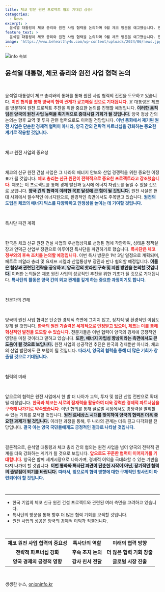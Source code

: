 ```yaml
---
title: 체코 방문 원전 프로젝트 협의 기대감 상승!
categories:
  - News
excerpt: >
  윤석열 대통령이 체코 총리와 원전 사업 협력을 논의하며 9월 체코 방문을 예고했습니다. 한국과 체코의 전략적 파트너십이 강화될 이번 협력은 교역 및 첨단 산업을 확대할 계기가 될 것입니다.
feature_text: >
  윤석열 대통령이 체코 총리와 원전 사업 협력을 논의하며 9월 체코 방문을 예고했습니다. 한국과 체코의 전략적 파트너십이 강화될 이번 협력은 교역 및 첨단 산업을 확대할 계기가 될 것입니다.
image: 'https://www.behealthy4u.com/wp-content/uploads/2024/06/news.jpg'
---
```


<p><img src="https://www.behealthy4u.com/wp-content/uploads/2024/06/news.jpg" alt="info 속보" /></p>

<h2 data-ke-size="size26">윤석열 대통령, 체코 총리와 원전 사업 협력 논의</h2>

<p data-ke-size="size16">&nbsp;</p>

<p>윤석열 대통령이 체코 총리와의 통화를 통해 원전 사업 협력의 진전을 도모하고 있습니다. <b><span style="color: #ee2323;">이번 협의를 통해 양국의 협력 관계가 공고해질 것으로 기대됩니다.</span></b> 윤 대통령은 체코를 방문하여 원전 프로젝트 추진을 위한 중요한 논의를 진행할 예정입니다. <b><span style="background-color: #21538527;">이러한 움직임은 양국의 원전 사업 능력을 획기적으로 증대시킬 기회가 될 것입니다.</span></b> 양국 정상 간의 논의는 향후 교역 및 투자 관련 협력으로도 이어질 전망입니다. <b><span style="color: #1a5490;">이번 통화에서 제기된 원전 사업은 단순한 경제적 협력이 아니라, 양국 간의 전략적 파트너십을 강화하는 중요한 계기로 작용할 것입니다.</span></b></p>

<p data-ke-size="size16">&nbsp;</p>

<p>체코 원전 사업의 중요성</p>

<p data-ke-size="size16">&nbsp;</p>

<p>체코의 신규 원전 건설 사업은 그 나라의 에너지 안보와 산업 경쟁력을 위한 중요한 이정표가 될 것입니다. <b><span style="color: #ee2323;">체코 총리는 신규 원전이 전략적으로 중요한 프로젝트라고 강조했습니다.</span></b> 체코는 이 프로젝트를 통해 경제 발전과 동시에 에너지 자립도를 높일 수 있을 것으로 보입니다. <b><span style="background-color: #21538527;">양국 간의 협력이 이러한 목표 달성에 큰 힘이 될 것입니다.</span></b> 원전 시설은 현대 사회에서 필수적인 에너지원으로, 환경적인 측면에서도 주목받고 있습니다. <b><span style="color: #1a5490;">원전의 도입은 체코의 에너지 믹스를 다양화하고 안정성을 높이는 데 기여할 것입니다.</span></b></p>

<p data-ke-size="size16">&nbsp;</p>

<p>특사단 파견 계획</p>

<p data-ke-size="size16">&nbsp;</p>

<p>한국은 체코 신규 원전 건설 사업의 우선협상자로 선정된 점에 착안하여, 성태윤 정책실장과 안덕근 산업부 장관으로 이루어진 특사단을 파견하기로 했습니다. <b><span style="color: #ee2323;">특사단은 체코 정부와의 후속 조치를 논의할 예정입니다.</span></b> 이번 특사 방문은 1박 3일 일정으로 계획되며, 페트로 피알라 총리 및 요제프 시켈라 산업통상부 장관과 만나 협의할 예정입니다. <b><span style="background-color: #21538527;">이들은 협상과 관련된 전략을 공유하고, 양국 간의 핫라인 구축 및 지원 방안을 논의할 것입니다.</span></b> 이러한 논의들은 체코 원전 사업의 성공적인 추진을 위한 기초가 될 것으로 기대됩니다. <b><span style="color: #1a5490;">특사단의 활동은 양국 간의 외교 관계를 깊게 하는 중요한 과정이기도 합니다.</span></b></p>

<p data-ke-size="size16">&nbsp;</p>

<p>전문가의 견해</p>

<p data-ke-size="size16">&nbsp;</p>

<p>양국의 원전 사업 협력은 단순한 경제적 측면에 그치지 않고, 정치적 및 환경적인 이점도 갖게 될 것입니다. <b><span style="color: #ee2323;">한국의 원전 기술력은 세계적으로 인정받고 있으며, 체코는 이를 통해 혁신적인 발전을 도모할 수 있습니다.</span></b> 전문가들은 이번 협력이 양국의 경제에 긍정적인 영향을 미칠 것이라고 말하고 있습니다. <b><span style="background-color: #21538527;">또한, 에너지 자립성 향상이라는 측면에서도 큰 도움이 될 것으로 보입니다.</span></b> 원전 사업의 성공적인 추진은 한국의 경제뿐만 아니라, 체코의 산업 발전에도 큰 보탬이 될 것입니다. <b><span style="color: #1a5490;">따라서, 양국의 협력을 통해 더 많은 기회가 창출될 것으로 기대됩니다.</span></b></p>

<p data-ke-size="size16">&nbsp;</p>

<p>협력의 미래</p>

<p data-ke-size="size16">&nbsp;</p>

<p>앞으로의 협력은 원전 사업에서 한 발 더 나아가 교역, 투자 및 첨단 산업 전반으로 확대될 예정입니다. <b><span style="color: #ee2323;">한국과 체코는 서로의 잠재력을 활용하여 더욱 강력한 경제적 파트너십을 구축해 나가기로 약속했습니다.</span></b> 이번 협의를 통해 글로벌 시장에서도 경쟁력을 발휘할 수 있는 기회를 모색할 것입니다. <b><span style="background-color: #21538527;">원전 르네상스 시대를 맞이하여 양국의 협력은 더욱 중요한 과제가 될 것입니다.</span></b> 이러한 과정을 통해, 두 나라의 관계는 더욱 깊고 다각화될 전망입니다. <b><span style="color: #1a5490;">결국 이는 양국 국민들에게도 긍정적인 결과로 나타날 것입니다.</span></b></p>

<p data-ke-size="size16">&nbsp;</p>

<p>결론적으로, 윤석열 대통령과 체코 총리 간의 협의는 원전 사업을 넘어 양국의 전략적 관계를 더욱 강화하는 계기가 될 것으로 보입니다. <b><span style="color: #ee2323;">앞으로도 꾸준한 협력이 이어지기를 기대합니다.</span></b> 양국은 함께 세계시장으로 나아가며, 경제적 이익을 극대화할 수 있는 기반을 다져 나가야 할 것입니다. <b><span style="background-color: #21538527;">이번 통화와 특사단 파견이 단순한 시작이 아닌, 장기적인 협력의 출발점이 되기를 바랍니다.</span></b> <b><span style="color: #1a5490;">따라서, 앞으로의 협력 방향에 대한 구체적인 청사진이 마련되어야 할 것입니다.</span></b> </p>

<p data-ke-size="size16">&nbsp;</p>

<hr>

<ul>
<li>한국 기업의 체코 신규 원전 건설 프로젝트와 관련된 여러 측면을 고려하고 있습니다.</li>
<li>특사단의 방문을 통해 향후 더 많은 협력 기회를 모색할 것입니다.</li>
<li>원전 사업의 성공은 양국의 경제적 이익과 직결됩니다.</li>
</ul>

<p data-ke-size="size16">&nbsp;</p>

<table style="width: 100%; border-collapse: collapse;">
<tr>
<td style="text-align: center; height: 17px;"><b>체코 원전 사업 협력의 중요성</b></td>
<td style="text-align: center; height: 17px;"><b>특사단의 역할</b></td>
<td style="text-align: center; height: 17px;"><b>미래의 협력 방향</b></td>
</tr>
<tr>
<td style="text-align: center; height: 17px;"><b>전략적 파트너십 강화</b></td>
<td style="text-align: center; height: 17px;"><b>후속 조치 논의</b></td>
<td style="text-align: center; height: 17px;"><b>더 많은 협력 기회 창출</b></td>
</tr>
<tr>
<td style="text-align: center; height: 17px;"><b>양국 경제의 긍정적 영향</b></td>
<td style="text-align: center; height: 17px;"><b>감사 친서 전달</b></td>
<td style="text-align: center; height: 17px;"><b>글로벌 시장 진출</b></td>
</tr>
</table> 

<p data-ke-size="size16">&nbsp;</p>
생생한 뉴스, <a href="https://onioninfo.kr" rel="dofollow">onioninfo.kr</a>


